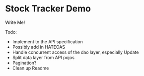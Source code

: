 Stock Tracker Demo
==================

Write Me!

Todo:
* Implement to the API specification
* Possibly add in HATEOAS
* Handle concurrent access of the dao layer, especially Update
* Split data layer from API pojos
* Pagination?
* Clean up Readme

